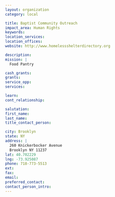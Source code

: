 ```yaml
---
layout: organization
category: local

title: Baptist Community Outreach
impact_area: Human Rights
keywords: 
location_services: 
location_offices: 
website: http://www.homelessshelterdirectory.org

description: 
mission: |
  Food Pantry

cash_grants: 
grants: 
service_opp: 
services: 

learn: 
cont_relationship: 

salutation: 
first_name: 
last_name: 
title_contact_person: 

city: Brooklyn
state: NY
address: |
  260 Knickerbocker Avenue     
  Brooklyn NY 11237
lat: 40.702229
lng: -73.925087
phone: 718-773-5513
ext: 
fax: 
email: 
preferred_contact: 
contact_person_intro: 
---
```

